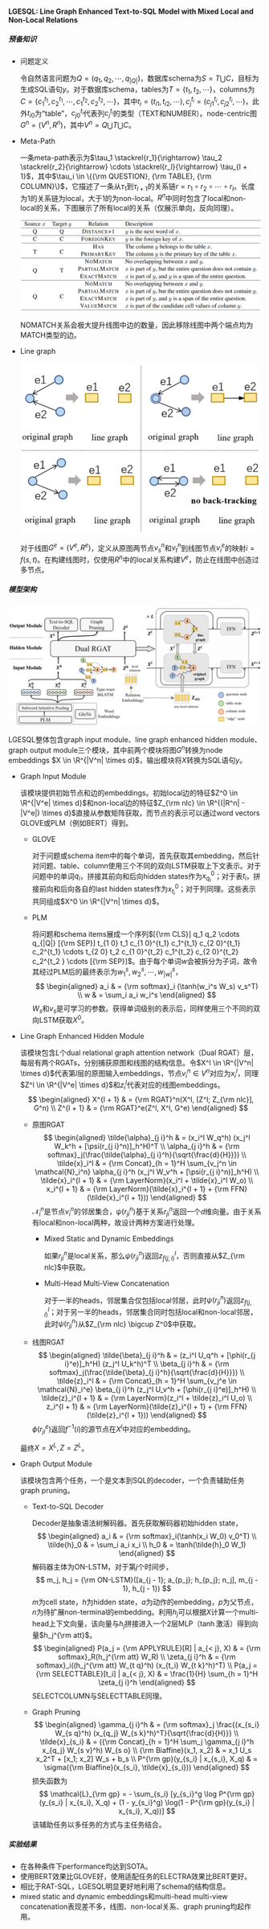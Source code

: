 #### LGESQL: Line Graph Enhanced Text-to-SQL Model with Mixed Local and Non-Local Relations

##### 预备知识

* 问题定义

  令自然语言问题为$Q = (q_1, q_2, \cdots, q_{|Q|})$，数据库schema为$S = T \bigcup C$，目标为生成SQL语句$y$。对于数据库schema，tables为$T = \{t_1, t_2, \cdots\}$，columns为$C = \{c_1^{t_1}, c_2^{t_1}, \cdots, c_1^{t_2}, c_2^{t_2}, \cdots\}$，其中$t_i = (t_{i 1}, t_{i 2}, \cdots), c_j^{t_i} = (c_{j 1}^{t_i}, c_{j 2}^{t_i}, \cdots)$，此外$t_{i 0}$为“table”，$c_{j 0}^{t_i}$代表列$c_j^{t_i}$的类型（TEXT和NUMBER）。node-centric图$G^n = (V^n, R^n)$，其中$V^n = Q \bigcup T \bigcup C$。

* Meta-Path

  一条meta-path表示为$\tau_1 \stackrel{r_1}{\rightarrow} \tau_2 \stackrel{r_2}{\rightarrow} \cdots \stackrel{r_l}{\rightarrow} \tau_{l + 1}$，其中$\tau_i \in \{{\rm QUESTION}, {\rm TABLE}, {\rm COLUMN}\}$，它描述了一条从$\tau_1$到$\tau_{l + 1}$的关系链$r = r_1 \circ r_2 \circ \cdots \circ r_l$。长度为1的关系链为local，大于1的为non-local。$R^n$中同时包含了local和non-local的关系，下图展示了所有local的关系（仅展示单向，反向同理）。

  ![local](asset/local.png)

  NOMATCH关系会极大提升线图中边的数量，因此移除线图中两个端点均为MATCH类型的边。

* Line graph

  ![line_graph](asset/line_graph.png)

  对于线图$G^e = (V^e, R^e)$，定义从原图两节点$v_s^n$和$v_t^n$到线图节点$v_i^e$的映射$i = f(s, t)$。在构建线图时，仅使用$R^n$中的local关系构建$V^e$，防止在线图中创造过多节点。

##### 模型架构

![model](asset/model.png)

LGESQL整体包含graph input module、line graph enhanced hidden module、graph output module三个模块，其中前两个模块将图$G^n$转换为node embeddings $X \in \R^{|V^n| \times d}$，输出模块将$X$转换为SQL语句$y$。

* Graph Input Module

  该模块提供初始节点和边的embeddings。初始local边的特征$Z^0 \in \R^{|V^e| \times d}$和non-local边的特征$Z_{\rm nlc} \in \R^{(|R^n| - |V^e|) \times d}$直接从参数矩阵获取，而节点的表示可以通过word vectors GLOVE或PLM（例如BERT）得到。

  * GLOVE

    对于问题或schema item中的每个单词，首先获取其embedding，然后针对问题、table、column使用三个不同的双向LSTM获取上下文表示。对于问题中的单词$q_i$，拼接其前向和后向hidden states作为$x_{q_i}^0$；对于表$t_i$，拼接前向和后向各自的last hidden states作为$x_{t_i}^0$；对于列同理。这些表示共同组成$X^0 \in \R^{|V^n| \times d}$。

  * PLM

    将问题和schema items展成一个序列$[{\rm CLS}] q_1 q_2 \cdots q_{|Q|} [{\rm SEP}] t_{1 0} t_1 c_{1 0}^{t_1} c_1^{t_1} c_{2 0}^{t_1} c_2^{t_1} \cdots t_{2 0} t_2 c_{1 0}^{t_2} c_1^{t_2} c_{2 0}^{t_2} c_2^{t_2 } \cdots [{\rm SEP}]$。由于每个单词$w$会被拆分为子词，故令其经过PLM后的最终表示为$w_1^s, w_2^s, \cdots, w_{|w|}^s$，
    $$
    \begin{aligned}
    a_i & = {\rm softmax}_i (\tanh(w_i^s W_s) v_s^T) \\
    w & = \sum_i a_i w_i^s
    \end{aligned}
    $$
    $W_s$和$v_s$是可学习的参数。获得单词级别的表示后，同样使用三个不同的双向LSTM获取$X^0$。

* Line Graph Enhanced Hidden Module

  该模块包含$L$个dual relational graph attention network（Dual RGAT）层，每层有两个RGATs，分别捕获原图和线图的结构信息。令$X^l \in \R^{|V^n| \times d}$代表第$l$层的原图输入embeddings，节点$v_i^n \in V^n$对应为$x_i^l$，同理$Z^l \in \R^{|V^e| \times d}$和$z_i^l$代表对应的线图embeddings。
  $$
  \begin{aligned}
  X^{l + 1} & = {\rm RGAT}^n(X^l, [Z^l; Z_{\rm nlc}], G^n) \\
  Z^{l + 1} & = {\rm RGAT}^e(Z^l, X^l, G^e)
  \end{aligned}
  $$

  * 原图RGAT
    $$
    \begin{aligned}
    \tilde{\alpha}_{j i}^h & = (x_i^l W_q^h) (x_j^l W_k^h + [\psi(r_{j i}^n)]_h^H)^T \\
    \alpha_{j i}^h & = {\rm softmax}_j(\frac{\tilde{\alpha}_{j i}^h}{\sqrt{\frac{d}{H}}}) \\
    \tilde{x}_i^l & = {\rm Concat}_{h = 1}^H \sum_{v_j^n \in \mathcal{N}_i^n} \alpha_{j i}^h (x_j^l W_v^h + [\psi(r_{j i}^n)]_h^H) \\
    \tilde{x}_i^{l + 1} & = {\rm LayerNorm}(x_i^l + \tilde{x}_i^l W_o) \\
    x_i^{l + 1} & = {\rm LayerNorm}(\tilde{x}_i^{l + 1} + {\rm FFN}(\tilde{x}_i^{l + 1}))
    \end{aligned}
    $$
    $\mathcal{N}_i^n$是节点$v_i^n$的邻居集合，$\psi(r_{j i}^n)$基于关系$r_{j i}^n$返回一个$d$维向量。由于关系有local和non-local两种，故设计两种方案进行处理。

    * Mixed Static and Dynamic Embeddings

      如果$r_{j i}^n$是local关系，那么$\psi(r_{j i}^n)$返回$z_{f(j, i)}^l$，否则直接从$Z_{\rm nlc}$中获取。

    * Multi-Head Multi-View Concatenation

      对于一半的heads，邻居集合仅包括local邻居，此时$\psi(r_{j i}^n)$返回$z_{f(j, i)}^l$；对于另一半的heads，邻居集合同时包括local和non-local邻居，此时$\psi(r_{j i}^n)$从$Z_{\rm nlc} \bigcup Z^0$中获取。

  * 线图RGAT
    $$
    \begin{aligned}
    \tilde{\beta}_{j i}^h & = (z_i^l U_q^h + [\phi(r_{j i}^e)]_h^H) (z_j^l U_k^h)^T \\
    \beta_{j i}^h & = {\rm softmax}_j(\frac{\tilde{\beta}_{j i}^h}{\sqrt{\frac{d}{H}}}) \\
    \tilde{z}_i^l & = {\rm Concat}_{h = 1}^H \sum_{v_j^e \in \mathcal{N}_i^e} \beta_{j i}^h (z_j^l U_v^h + [\phi(r_{j i}^e)]_h^H) \\
    \tilde{z}_i^{l + 1} & = {\rm LayerNorm}(z_i^l + \tilde{z}_i^l U_o) \\
    z_i^{l + 1} & = {\rm LayerNorm}(\tilde{z}_i^{l + 1} + {\rm FFN}(\tilde{z}_i^{l + 1}))
    \end{aligned}
    $$
    $\phi(r_{j i}^e)$返回$f^{-1}(i)$的源节点在$X^l$中对应的embedding。

  最终$X = X^L, Z = Z^L$。

* Graph Output Module

  该模块包含两个任务，一个是文本到SQL的decoder，一个负责辅助任务graph pruning。

  * Text-to-SQL Decoder

    Decoder是抽象语法树解码器。首先获取解码器初始hidden state，
    $$
    \begin{aligned}
    a_i & = {\rm softmax}_i(\tanh(x_i W_0) v_0^T) \\
    \tilde{h}_0 & = \sum_i a_i x_i \\
    h_0 & = \tanh(\tilde{h}_0 W_1)
    \end{aligned}
    $$
    解码器主体为ON-LSTM，对于第$j$个时间步，
    $$
    m_j, h_j = {\rm ON-LSTM}([a_{j - 1}; a_{p_j}; h_{p_j}; n_j], m_{j - 1}, h_{j - 1})
    $$
    $m$为cell state，$h$为hidden state，$a$为动作的embedding，$p$为父节点，$n$为待扩展non-terminal的embedding。利用$h_j$可以根据$X$计算一个multi-head上下文向量，该向量与$h_j$拼接进入一个2层MLP（$\tanh$激活）得到向量$h_j^{\rm att}$。
    $$
    \begin{aligned}
    P(a_j = {\rm APPLYRULE}[R] | a_{< j}, X) & = {\rm softmax}_R(h_j^{\rm att} W_R) \\
    \zeta_{j i}^h & = {\rm softmax}_i((h_j^{\rm att} W_{t q}^h) (x_{t_i} W_{t k}^h)^T) \\
    P(a_j = {\rm SELECTTABLE}[t_i] | a_{< j}, X) & = \frac{1}{H} \sum_{h = 1}^H \zeta_{j i}^h
    \end{aligned}
    $$
    SELECTCOLUMN与SELECTTABLE同理。

  * Graph Pruning
    $$
    \begin{aligned}
    \gamma_{j i}^h & = {\rm softmax}_j \frac{(x_{s_i} W_{s q}^h) (x_{q_j} W_{s k}^h)^T}{\sqrt{\frac{d}{H}}} \\
    \tilde{x}_{s_i} & = ({\rm Concat}_{h = 1}^H \sum_j \gamma_{j i}^h x_{q_j} W_{s v}^h) W_{s o} \\
    {\rm Biaffine}(x_1, x_2) & = x_1 U_s x_2^T + [x_1; x_2] W_s + b_s \\
    P^{\rm gp}(y_{s_i} | x_{s_i}, X_q) & = \sigma({\rm Biaffine}(x_{s_i}, \tilde{x}_{s_i}))
    \end{aligned}
    $$
    损失函数为
    $$
    \mathcal{L}_{\rm gp} = - \sum_{s_i} [y_{s_i}^g \log P^{\rm gp}(y_{s_i} | x_{s_i}, X_q) + (1 - y_{s_i}^g) \log(1 - P^{\rm gp}(y_{s_i} | x_{s_i}, X_q))]
    $$
    该辅助任务以多任务的方式与主任务结合。

##### 实验结果

* 在各种条件下performance均达到SOTA。
* 使用BERT效果比GLOVE好，使用适配任务的ELECTRA效果比BERT更好。
* 相比于RAT-SQL，LGESQL明显更好地利用了schema的结构信息。
* mixed static and dynamic embeddings和multi-head multi-view concatenation表现差不多，线图、non-local关系、graph pruning均起作用。
